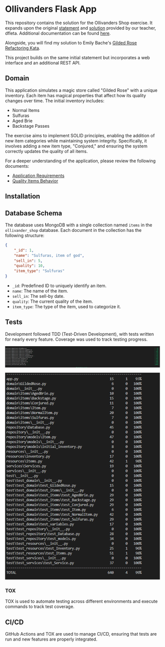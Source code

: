 # Ollivanders Flask App

This repository contains the solution for the Ollivanders Shop exercise. It expands upon the original [statement](https://github.com/dfleta/ollivanders_shop) and [solution](https://github.com/dfleta/ollivanders) provided by our teacher, dfleta. Additional documentation can be found [here](https://github.com/dfleta/flask-rest-ci-boilerplate).

Alongside, you will find my solution to Emily Bache's [Gilded Rose Refactoring Kata](https://github.com/emilybache/GildedRose-Refactoring-Kata/tree/main/python).

This project builds on the same initial statement but incorporates a web interface and an additional REST API.

## Domain

This application simulates a magic store called "Gilded Rose" with a unique inventory. Each item has magical properties that affect how its quality changes over time. The initial inventory includes:

- Normal Items
- Sulfuras
- Aged Brie
- Backstage Passes

The exercise aims to implement SOLID principles, enabling the addition of new item categories while maintaining system integrity. Specifically, it involves adding a new item type, "Conjured," and ensuring the system correctly updates the quality of all items.

For a deeper understanding of the application, please review the following documents:

- [Application Requirements](./doc/OriginalRequirements.txt)
- [Quality Items Behavior](./doc/qualityBehaviour.txt)

## Installation

## Database Schema

The database uses MongoDB with a single collection named `items` in the `ollivander_shop` database. Each document in the collection has the following structure:

```json
{
    "_id": 1,
    "name": "Sulfuras, item of god",
    "sell_in": 5,
    "quality": 10,
    "item_type": "Sulfuras"
}
```

- `_id`: Predefined ID to uniquely identify an item.
- `name`: The name of the item.
- `sell_in`: The sell-by date.
- `quality`: The current quality of the item.
- `item_type`: The type of the item, used to categorize it.

## Tests

Development followed TDD (Test-Driven Development), with tests written for nearly every feature. Coverage was used to track testing progress.

![TDD Test](./doc/img/tdd.png)

![Coverage](./doc/img/coverage.png)

### TOX

TOX is used to automate testing across different environments and execute commands to track test coverage.

## CI/CD

GitHub Actions and TOX are used to manage CI/CD, ensuring that tests are run and new features are properly integrated.